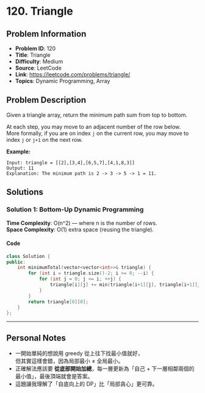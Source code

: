 # 120. Triangle

## Problem Information
- **Problem ID**: 120
- **Title**: Triangle
- **Difficulty**: Medium
- **Source**: LeetCode
- **Link**: https://leetcode.com/problems/triangle/
- **Topics**: Dynamic Programming, Array

## Problem Description
Given a triangle array, return the minimum path sum from top to bottom.

At each step, you may move to an adjacent number of the row below.  
More formally, if you are on index `j` on the current row, you may move to index `j` or `j+1` on the next row.

**Example:**
```
Input: triangle = [[2],[3,4],[6,5,7],[4,1,8,3]]
Output: 11
Explanation: The minimum path is 2 -> 3 -> 5 -> 1 = 11.
```

## Solutions

### Solution 1: Bottom-Up Dynamic Programming
**Time Complexity**: O(n^2) — where n is the number of rows.  
**Space Complexity**: O(1) extra space (reusing the triangle).

#### Code
```cpp
class Solution {
public:
    int minimumTotal(vector<vector<int>>& triangle) {
        for (int i = triangle.size()-2; i >= 0; --i) {
            for (int j = 0; j <= i; ++j) {
                triangle[i][j] += min(triangle[i+1][j], triangle[i+1][j+1]);
            }
        }
        return triangle[0][0];
    }
};
```

---

## Personal Notes
- 一開始單純的想說用 greedy 從上往下找最小值就好，  
  但其實這樣會錯，因為局部最小 ≠ 全局最小。  
- 正確解法應該要 **從底部開始加總**，每一層更新為「自己 + 下一層相鄰兩個的最小值」，最後頂端就會是答案。  
- 這題讓我理解了「自底向上的 DP」比「局部貪心」更可靠。  
